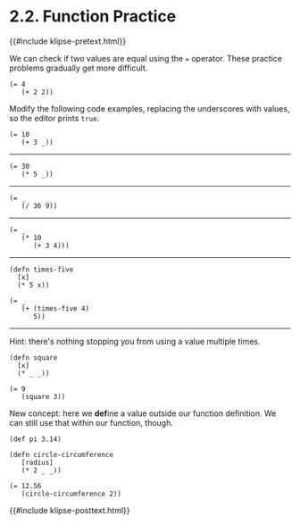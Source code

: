 # 2.2. Function Practice

{{#include klipse-pretext.html}}

We can check if two values are equal using the `=` operator.
These practice problems gradually get more difficult.

```klipse
(= 4
   (+ 2 2))
```

Modify the following code examples, replacing the underscores with values,
so the editor prints `true`.

```klipse
(= 10
   (+ 3 _))
```

<hr />

```klipse
(= 30
   (* 5 _))
```

<hr />

```klipse
(= _
   (/ 36 9))
```

<hr />

<!-- 
   Simplified this example because I feel people are likely to skip it. Mental math isn't fun.
-->
```klipse
(= _
   (* 10
      (+ 3 4)))
```

<hr />

```klipse
(defn times-five
  [x]
  (* 5 x))

(= _
   (+ (times-five 4)
      5))
```

<hr />

Hint: there's nothing stopping you from using a value multiple times.

```klipse
(defn square
  [x]
  (* _ _))

(= 9
   (square 3))
```

<!-- 
   I like this idea of making it clear where new concepts are being introduced 
   vs where concepts that have already been explored are being pieced together.
   I think it would be nice if this was consistently used throughout the book.
-->
New concept: here we **def**ine a value outside our function definition.
We can still use that within our function, though.

```klipse
(def pi 3.14)

(defn circle-circumference
   [radius]
   (* 2 _ _))

(= 12.56
   (circle-circumference 2))
```

{{#include klipse-posttext.html}}
